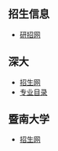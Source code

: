 ## 招生信息

- [研招网](https://yz.chsi.com.cn/)

## 深大

- [招生网](https://yz.szu.edu.cn/)
- [专业目录](http://ehall.szu.edu.cn/gsapp/sys/zsjzapp/index.do#/2024/4/110/085404)

## 暨南大学

- [招生网](https://yz.jnu.edu.cn/2024nssyjszszyml/list.htm)
